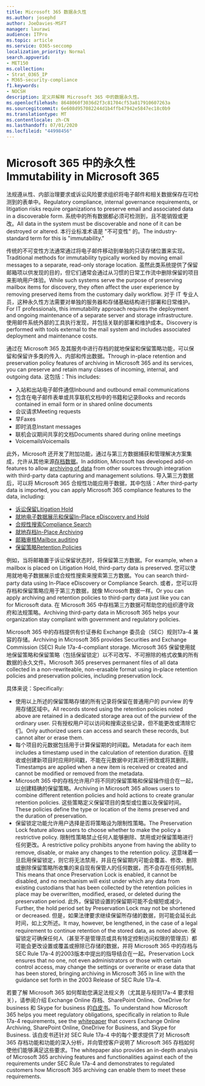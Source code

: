 ```yaml
---
title: Microsoft 365 数据永久性
ms.author: josephd
author: JoeDavies-MSFT
manager: laurawi
audience: ITPro
ms.topic: article
ms.service: O365-seccomp
localization_priority: Normal
search.appverid:
- MET150
ms.collection:
- Strat_O365_IP
- M365-security-compliance
f1.keywords:
- NOCSH
description: 定义并解释 Microsoft 365 中的数据永久性。
ms.openlocfilehash: 8648060f3036d2f3c81704cf53a817910607263a
ms.sourcegitcommit: 6e608d957082244d1b4ffb47942e5847ec18c0b9
ms.translationtype: MT
ms.contentlocale: zh-CN
ms.lasthandoff: 07/01/2020
ms.locfileid: "44998456"
---
```

# <a name="immutability-in-microsoft-365"></a><span data-ttu-id="851db-103">Microsoft 365 中的永久性</span><span class="sxs-lookup"><span data-stu-id="851db-103">Immutability in Microsoft 365</span></span>

<span data-ttu-id="851db-104">法规遵从性、内部治理要求或诉讼风险要求组织将电子邮件和相关数据保存在可检测到的表单中。</span><span class="sxs-lookup"><span data-stu-id="851db-104">Regulatory compliance, internal governance requirements, or litigation risks require organizations to preserve email and associated data in a discoverable form.</span></span> <span data-ttu-id="851db-105">系统中的所有数据都必须可检测到，且不能销毁或更改。</span><span class="sxs-lookup"><span data-stu-id="851db-105">All data in the system must be discoverable and none of it can be destroyed or altered.</span></span> <span data-ttu-id="851db-106">本行业标准术语是 "不可变性" 的。</span><span class="sxs-lookup"><span data-stu-id="851db-106">The industry-standard term for this is "immutability."</span></span>

<span data-ttu-id="851db-107">传统的不可变性方法通常通过将电子邮件移动到单独的只读存储位置来实现。</span><span class="sxs-lookup"><span data-stu-id="851db-107">Traditional methods for immutability typically worked by moving email messages to a separate, read-only storage location.</span></span> <span data-ttu-id="851db-108">虽然此类系统提供了保留邮箱项以供发现的目的，但它们通常会通过从习惯的日常工作流中删除保留的项目来影响用户体验。</span><span class="sxs-lookup"><span data-stu-id="851db-108">While such systems serve the purpose of preserving mailbox items for discovery, they often affect the user experience by removing preserved items from the customary daily workflow.</span></span> <span data-ttu-id="851db-109">对于 IT 专业人员，这种永久性方法需要对单独的服务器和存储基础结构进行部署和日常维护。</span><span class="sxs-lookup"><span data-stu-id="851db-109">For IT professionals, this immutability approach requires the deployment and ongoing maintenance of a separate server and storage infrastructure.</span></span> <span data-ttu-id="851db-110">使用邮件系统外部的工具执行发现，并包括关联的部署和维护成本。</span><span class="sxs-lookup"><span data-stu-id="851db-110">Discovery is performed with tools external to the mail system and includes associated deployment and maintenance costs.</span></span>

<span data-ttu-id="851db-111">通过在 Microsoft 365 及其服务中进行存档的就地保留和保留策略功能，可以保留和保留许多类的传入、内部和传出数据。</span><span class="sxs-lookup"><span data-stu-id="851db-111">Through in-place retention and preservation policy features of archiving in Microsoft 365 and its services, you can preserve and retain many classes of incoming, internal, and outgoing data.</span></span> <span data-ttu-id="851db-112">这包括：</span><span class="sxs-lookup"><span data-stu-id="851db-112">This includes:</span></span>

- <span data-ttu-id="851db-113">入站和出站电子邮件通信</span><span class="sxs-lookup"><span data-stu-id="851db-113">Inbound and outbound email communications</span></span>
- <span data-ttu-id="851db-114">包含在电子邮件表单或共享联机文档中的书籍和记录</span><span class="sxs-lookup"><span data-stu-id="851db-114">Books and records contained in email form or in shared online documents</span></span>
- <span data-ttu-id="851db-115">会议请求</span><span class="sxs-lookup"><span data-stu-id="851db-115">Meeting requests</span></span>
- <span data-ttu-id="851db-116">早</span><span class="sxs-lookup"><span data-stu-id="851db-116">Faxes</span></span>
- <span data-ttu-id="851db-117">即时消息</span><span class="sxs-lookup"><span data-stu-id="851db-117">Instant messages</span></span>
- <span data-ttu-id="851db-118">联机会议期间共享的文档</span><span class="sxs-lookup"><span data-stu-id="851db-118">Documents shared during online meetings</span></span>
- <span data-ttu-id="851db-119">Voicemails</span><span class="sxs-lookup"><span data-stu-id="851db-119">Voicemails</span></span>

<span data-ttu-id="851db-120">此外，Microsoft 还开发了附加功能，通过与第三方数据捕获和管理解决方案集成，允许从其他来源[存档数据](https://support.office.com/article/Archiving-third-party-data-in-Office-365-0ce338d5-3666-4a18-86ab-c6910ff408cc)。</span><span class="sxs-lookup"><span data-stu-id="851db-120">In addition, Microsoft has developed add-on features to allow [archiving of data](https://support.office.com/article/Archiving-third-party-data-in-Office-365-0ce338d5-3666-4a18-86ab-c6910ff408cc) from other sources through integration with third-party data capturing and management solutions.</span></span> <span data-ttu-id="851db-121">导入第三方数据后，可以将 Microsoft 365 合规性功能应用于数据，其中包括：</span><span class="sxs-lookup"><span data-stu-id="851db-121">After third-party data is imported, you can apply Microsoft 365 compliance features to the data, including:</span></span>

- [<span data-ttu-id="851db-122">诉讼保留</span><span class="sxs-lookup"><span data-stu-id="851db-122">Litigation Hold</span></span>](https://docs.microsoft.com/microsoft-365/compliance/create-a-litigation-hold)
- [<span data-ttu-id="851db-123">就地电子数据展示和保留</span><span class="sxs-lookup"><span data-stu-id="851db-123">In-Place eDiscovery and Hold</span></span>](https://docs.microsoft.com/microsoft-365/compliance/manage-legal-investigations)
- [<span data-ttu-id="851db-124">合规性搜索</span><span class="sxs-lookup"><span data-stu-id="851db-124">Compliance Search</span></span>](https://docs.microsoft.com/microsoft-365/compliance/search-for-content)
- [<span data-ttu-id="851db-125">就地存档</span><span class="sxs-lookup"><span data-stu-id="851db-125">In-Place Archiving</span></span>](https://docs.microsoft.com/microsoft-365/compliance/enable-archive-mailboxes)
- [<span data-ttu-id="851db-126">邮箱审核</span><span class="sxs-lookup"><span data-stu-id="851db-126">Mailbox auditing</span></span>](https://docs.microsoft.com/microsoft-365/compliance/enable-mailbox-auditing)
- [<span data-ttu-id="851db-127">保留策略</span><span class="sxs-lookup"><span data-stu-id="851db-127">Retention Policies</span></span>](https://docs.microsoft.com/microsoft-365/compliance/retention-policies)

<span data-ttu-id="851db-128">例如，当将邮箱置于诉讼保留状态时，将保留第三方数据。</span><span class="sxs-lookup"><span data-stu-id="851db-128">For example, when a mailbox is placed on Litigation Hold, third-party data is preserved.</span></span> <span data-ttu-id="851db-129">您可以使用就地电子数据展示或合规性搜索来搜索第三方数据。</span><span class="sxs-lookup"><span data-stu-id="851db-129">You can search third-party data using In-Place eDiscovery or Compliance Search.</span></span> <span data-ttu-id="851db-130">或者，您可以将存档和保留策略应用于第三方数据，就像 Microsoft 数据一样。</span><span class="sxs-lookup"><span data-stu-id="851db-130">Or you can apply archiving and retention policies to third-party data just like you can for Microsoft data.</span></span> <span data-ttu-id="851db-131">在 Microsoft 365 中存档第三方数据可帮助您的组织遵守政府和法规策略。</span><span class="sxs-lookup"><span data-stu-id="851db-131">Archiving third-party data in Microsoft 365 helps your organization stay compliant with government and regulatory policies.</span></span>

<span data-ttu-id="851db-132">Microsoft 365 中的存档提供有价证券和 Exchange 委员会（SEC）规则17a-4 兼容的存储。</span><span class="sxs-lookup"><span data-stu-id="851db-132">Archiving in Microsoft 365 provides Securities and Exchange Commission (SEC) Rule 17a-4-compliant storage.</span></span> <span data-ttu-id="851db-133">Microsoft 365 保留使用就地保留策略和保留策略（包括保留锁定）以不可改写、不可擦除的格式收集的所有数据的永久文件。</span><span class="sxs-lookup"><span data-stu-id="851db-133">Microsoft 365 preserves permanent files of all data collected in a non-rewriteable, non-erasable format using in-place retention policies and preservation policies, including preservation lock.</span></span>

<span data-ttu-id="851db-134">具体来说：</span><span class="sxs-lookup"><span data-stu-id="851db-134">Specifically:</span></span>

- <span data-ttu-id="851db-135">使用以上所述的保留策略存储的所有记录将保留在普通用户的 purview 的专用存储区域中。</span><span class="sxs-lookup"><span data-stu-id="851db-135">All records stored using the retention policies noted above are retained in a dedicated storage area out of the purview of the ordinary user.</span></span> <span data-ttu-id="851db-136">只有授权用户可以访问和搜索这些记录，但不能更改或清除它们。</span><span class="sxs-lookup"><span data-stu-id="851db-136">Only authorized users can access and search these records, but cannot alter or erase them.</span></span>
- <span data-ttu-id="851db-137">每个项目的元数据包括用于计算保留期的时间戳。</span><span class="sxs-lookup"><span data-stu-id="851db-137">Metadata for each item includes a timestamp used in the calculation of retention duration.</span></span> <span data-ttu-id="851db-138">在接收或创建新项目时应用时间戳，不能在元数据中对其进行修改或将其删除。</span><span class="sxs-lookup"><span data-stu-id="851db-138">Timestamps are applied when a new item is received or created and cannot be modified or removed from the metadata.</span></span>
- <span data-ttu-id="851db-139">Microsoft 365 中的存档允许用户将不同的保留策略和保留操作组合在一起，以创建精确的保留策略。</span><span class="sxs-lookup"><span data-stu-id="851db-139">Archiving in Microsoft 365 allows users to combine different retention policies and hold actions to create granular retention policies.</span></span> <span data-ttu-id="851db-140">这些策略定义保留项目的类型或位置以及保留时间。</span><span class="sxs-lookup"><span data-stu-id="851db-140">These policies define the type or location of the items preserved and the duration of preservation.</span></span>
- <span data-ttu-id="851db-141">保留锁定功能允许用户选择是否将策略设为限制性策略。</span><span class="sxs-lookup"><span data-stu-id="851db-141">The Preservation Lock feature allows users to choose whether to make the policy a restrictive policy.</span></span> <span data-ttu-id="851db-142">限制性策略禁止任何人能够删除、禁用或对保留策略进行任何更改。</span><span class="sxs-lookup"><span data-stu-id="851db-142">A restrictive policy prohibits anyone from having the ability to remove, disable, or make any changes to the retention policy.</span></span> <span data-ttu-id="851db-143">这意味着一旦启用保留锁定，则它将无法禁用，并且在保留期内可能会覆盖、修改、删除或删除保留策略所收集的来自现有保管人的任何数据，而不会存在任何机制。</span><span class="sxs-lookup"><span data-stu-id="851db-143">This means that once Preservation Lock is enabled, it cannot be disabled, and no mechanism will exist under which any data from existing custodians that has been collected by the retention policies in place may be overwritten, modified, erased, or deleted during the preservation period.</span></span> <span data-ttu-id="851db-144">此外，保留锁设置的保留期可能不会缩短或减少。</span><span class="sxs-lookup"><span data-stu-id="851db-144">Further, the hold period set by Preservation Lock may not be shortened or decreased.</span></span> <span data-ttu-id="851db-145">但是，如果法律要求继续保留所存储的数据，则可能会延长此时间，如上文所述。</span><span class="sxs-lookup"><span data-stu-id="851db-145">It may, however, be lengthened, in the case of a legal requirement to continue retention of the stored data, as noted above.</span></span> <span data-ttu-id="851db-146">保留锁定可确保任何人（甚至不是管理员或具有特定控制访问权限的管理员）都可能会更改设置或覆盖或擦除已存储的数据，并将 Microsoft 365 中的存档与 SEC Rule 17a-4 的2003版本中提出的指导结合在一起。</span><span class="sxs-lookup"><span data-stu-id="851db-146">Preservation Lock ensures that no one, not even administrators or those with certain control access, may change the settings or overwrite or erase data that has been stored, bringing archiving in Microsoft 365 in line with the guidance set forth in the 2003 Release of SEC Rule 17a-4.</span></span>

<span data-ttu-id="851db-147">若要了解 Microsoft 365 如何帮助您满足法规义务（尤其是与规则17a-4 要求相关），请参阅介绍 Exchange Online 存档、SharePoint Online、OneDrive for business 和 Skype for business 的[白皮书](https://www.microsoft.com/microsoft-365/blog/wp-content/uploads/2015/11/Microsoft-EOA-White-Paper.pdf)。</span><span class="sxs-lookup"><span data-stu-id="851db-147">To understand how Microsoft 365 helps you meet regulatory obligations, specifically in relation to Rule 17a-4 requirements, see the [whitepaper](https://www.microsoft.com/microsoft-365/blog/wp-content/uploads/2015/11/Microsoft-EOA-White-Paper.pdf) that covers Exchange Online Archiving, SharePoint Online, OneDrive for Business, and Skype for Business.</span></span> <span data-ttu-id="851db-148">该白皮书还针对 SEC Rule 17a-4 中的每个要求提供了对 Microsoft 365 存档功能和功能的深入分析，并向管控客户说明了 Microsoft 365 存档如何使他们能够满足这些要求。</span><span class="sxs-lookup"><span data-stu-id="851db-148">The whitepaper also provides an in-depth analysis of Microsoft 365 archiving features and functionalities against each of the requirements under SEC Rule 17a-4 and demonstrates to regulated customers how Microsoft 365 archiving can enable them to meet these requirements.</span></span>
